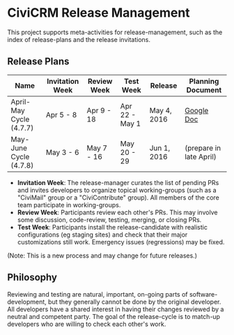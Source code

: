 # CiviCRM Release Management

This project supports meta-activities for release-management, such as the
index of release-plans and the release invitations.

## Release Plans

| Name            | Invitation Week | Review Week    | Test Week      | Release       | Planning Document |
| --------------- | --------------- | -------------- |----------------| ------------- |-------------------|
| April-May Cycle (4.7.7) | Apr 5 - 8       | Apr 9 - 18     | Apr 22 - May 1 | May 4, 2016   | [Google Doc](https://docs.google.com/spreadsheets/d/14j8YgFTeMneuLI7iKOBhZYu1i1oksvKLG47W7hYUwU0/edit?usp=sharing)
| May-June Cycle (4.7.8) | May 3 - 6       | May 7 - 16     | May 20 - 29    | Jun 1, 2016   | (prepare in late April)

 * **Invitation Week**: The release-manager curates the list of pending PRs and invites developers to organize topical working-groups (such as a "CiviMail" group or a "CiviContribute" group). All members of the core team participate in working-groups.
 * **Review Week**: Participants review each other's PRs. This may involve some discussion, code-review, testing, merging, or closing PRs.
 * **Test Week**: Participants install the release-candidate with realistic configurations (eg staging sites) and check that their major customizations still work. Emergency issues (regressions) may be fixed.

(Note: This is a new process and may change for future releases.)

## Philosophy

Reviewing and testing are natural, important, on-going parts of software-development, but they generally cannot be done by the original developer. All developers have a shared interest in having their changes reviewed by a neutral and competent party. The goal of the release-cycle is to match-up developers who are willing to check each other's work.
